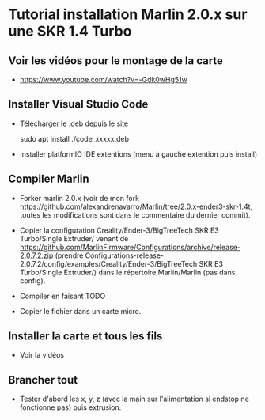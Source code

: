 # Tutorial installation Marlin 2.0.x sur une SKR 1.4 Turbo

## Voir les vidéos pour le montage de la carte
* https://www.youtube.com/watch?v=-Gdk0wHg51w

## Installer Visual Studio Code
* Télécharger le .deb depuis le site

    sudo apt install ./code_xxxxx.deb
    
* Installer platformIO IDE extentions (menu à gauche extention puis install)

## Compiler Marlin
* Forker marlin 2.0.x (voir de mon fork https://github.com/alexandrenavarro/Marlin/tree/2.0.x-ender3-skr-1.4t, toutes les modifications sont dans le commentaire du dernier commit).
* Copier la configuration Creality/Ender-3/BigTreeTech SKR E3 Turbo/Single Extruder/ venant de https://github.com/MarlinFirmware/Configurations/archive/release-2.0.7.2.zip (prendre Configurations-release-2.0.7.2/config/examples/Creality/Ender-3/BigTreeTech SKR E3 Turbo/Single Extruder/) dans le répertoire Marlin/Marlin (pas dans config).

* Compiler en faisant TODO
* Copier le fichier dans un carte micro.

## Installer la carte et tous les fils
* Voir la vidéos

## Brancher tout
* Tester d'abord les x, y, z (avec la main sur l'alimentation si endstop ne fonctionne pas) puis extrusion.
